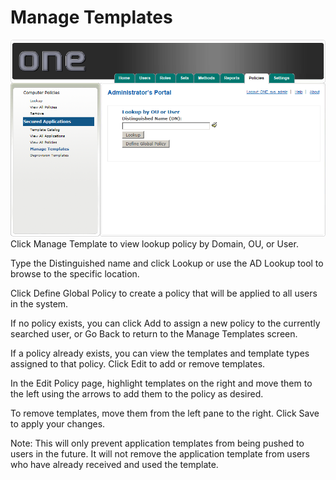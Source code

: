 # Manage Templates
![Manage Tempates](images/ssoManageTemplates.png)
Click Manage Template to view lookup policy by Domain, OU, or User. 

Type the Distinguished name and click Lookup or use the AD Lookup tool to browse to the specific location. 

Click Define Global Policy to create a policy that will be applied to all users in the system.

If no policy exists, you can click Add to assign a new policy to the currently searched user, or Go Back to return to the Manage Templates screen. 

If a policy already exists, you can view the templates and template types assigned to that policy. Click Edit to add or remove templates.

In the Edit Policy page, highlight templates on the right and move them to the left using the arrows to add them to the policy as desired. 

To remove templates, move them from the left pane to the right. Click Save to apply your changes. 

Note:	This will only prevent application templates from being pushed to users in the future. It will not remove the application template from users who have already received and used the template.
